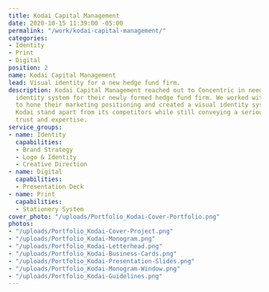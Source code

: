 ```yaml
---
title: Kodai Capital Management
date: 2020-10-15 11:39:00 -05:00
permalink: "/work/kodai-capital-management/"
categories:
- Identity
- Print
- Digital
position: 2
name: Kodai Capital Management
lead: Visual identity for a new hedge fund firm.
description: Kodai Capital Management reached out to Concentric in need of a visual
  identity system for their newly formed hedge fund firm. We worked with the founders
  to hone their marketing positioning and created a visual identity system to help
  Kodai stand apart from its competitors while still conveying a serious level of
  trust and expertise.
service_groups:
- name: Identity
  capabilities:
  - Brand Strategy
  - Logo & Identity
  - Creative Direction
- name: Digital
  capabilities:
  - Presentation Deck
- name: Print
  capabilities:
  - Stationery System
cover_photo: "/uploads/Portfolio_Kodai-Cover-Portfolio.png"
photos:
- "/uploads/Portfolio_Kodai-Cover-Project.png"
- "/uploads/Portfolio_Kodai-Monogram.png"
- "/uploads/Portfolio_Kodai-Letterhead.png"
- "/uploads/Portfolio_Kodai-Business-Cards.png"
- "/uploads/Portfolio_Kodai-Presentation-Slides.png"
- "/uploads/Portfolio_Kodai-Monogram-Window.png"
- "/uploads/Portfolio_Kodai-Guidelines.png"
---
```


